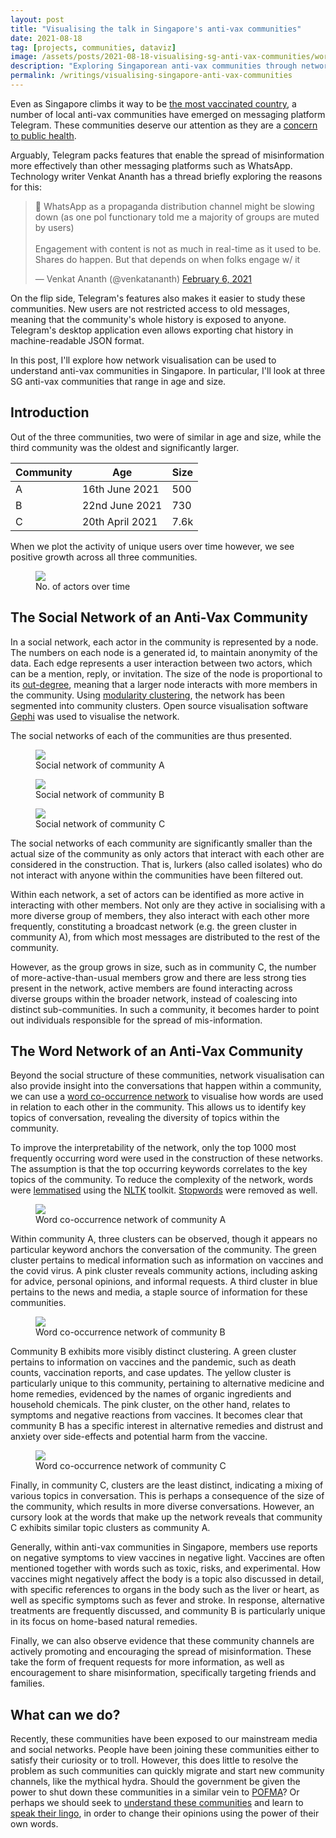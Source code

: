 ```yaml
---
layout: post
title: "Visualising the talk in Singapore's anti-vax communities"
date: 2021-08-18
tag: [projects, communities, dataviz]
image: /assets/posts/2021-08-18-visualising-sg-anti-vax-communities/word_network_B.png
description: "Exploring Singaporean anti-vax communities through network visualisation."
permalink: /writings/visualising-singapore-anti-vax-communities
---
```


Even as Singapore climbs it way to be [the most vaccinated country](https://www.nytimes.com/interactive/2021/world/covid-vaccinations-tracker.html), a number of local anti-vax communities have emerged on messaging platform Telegram. These communities deserve our attention as they are a [concern to public health](https://www.channelnewsasia.com/commentary/covid-19-coronavirus-conspiracy-misinformation-fake-news-400276).

Arguably, Telegram packs features that enable the spread of misinformation more effectively than other messaging platforms such as WhatsApp. Technology writer Venkat Ananth has a thread briefly exploring the reasons for this:

<div class="twitter-tweet-container">
<blockquote class="twitter-tweet"><p lang="en" dir="ltr">🧵 WhatsApp as a propaganda distribution channel might be slowing down (as one pol functionary told me a majority of groups are muted by users) <br><br>Engagement with content is not as much in real-time as it used to be. Shares do happen. But that depends on when folks engage w/ it</p>&mdash; Venkat Ananth (@venkatananth) <a href="https://twitter.com/venkatananth/status/1357923318356037637?ref_src=twsrc%5Etfw">February 6, 2021</a></blockquote> <script async src="https://platform.twitter.com/widgets.js" charset="utf-8"></script>
</div>

On the flip side, Telegram's features also makes it easier to study these communities. New users are not restricted access to old messages, meaning that the community's whole history is exposed to anyone. Telegram's desktop application even allows exporting chat history in machine-readable JSON format.

In this post, I'll explore how network visualisation can be used to understand anti-vax communities in Singapore. In particular, I'll look at three SG anti-vax communities that range in age and size.

## Introduction

Out of the three communities, two were of similar in age and size, while the third community was the oldest and significantly larger.

| Community | Age             | Size  |
------------|-----------------|-------|
| A         | 16th June 2021  | 500   |
| B         | 22nd June 2021  | 730   |
| C         | 20th April 2021 | 7.6k  |

When we plot the activity of unique users over time however, we see positive growth across all three communities.

<figure>
    <img src="../assets/posts/2021-08-18-visualising-sg-anti-vax-communities/actors_time.png"/>
    <figcaption>No. of actors over time</figcaption>
</figure>

## The Social Network of an Anti-Vax Community

In a social network, each actor in the community is represented by a node. The numbers on each node is a generated id, to maintain anonymity of the data. Each edge represents a user interaction between two actors, which can be a mention, reply, or invitation. The size of the node is proportional to its [out-degree](https://en.wikipedia.org/wiki/Directed_graph#Indegree_and_outdegree), meaning that a larger node interacts with more members in the community. Using [modularity clustering](https://en.wikipedia.org/wiki/Modularity_(networks)), the network has been segmented into community clusters. Open source visualisation software [Gephi](https://gephi.org/) was used to visualise the network.

The social networks of each of the communities are thus presented.

<figure>
    <img src="../assets/posts/2021-08-18-visualising-sg-anti-vax-communities/social_network_A.png"/>
    <figcaption>Social network of community A</figcaption>
</figure>

<figure>
    <img src="../assets/posts/2021-08-18-visualising-sg-anti-vax-communities/social_network_B.png"/>
    <figcaption>Social network of community B</figcaption>
</figure>

<figure>
    <img src="../assets/posts/2021-08-18-visualising-sg-anti-vax-communities/social_network_C.png"/>
    <figcaption>Social network of community C</figcaption>
</figure>

The social networks of each community are significantly smaller than the actual size of the community as only actors that interact with each other are considered in the construction. That is, lurkers (also called isolates) who do not interact with anyone within the communities have been filtered out.

Within each network, a set of actors can be identified as more active in interacting with other members. Not only are they active in socialising with a more diverse group of members, they also interact with each other more frequently, constituting a broadcast network (e.g. the green cluster in community A), from which most messages are distributed to the rest of the community.

However, as the group grows in size, such as in community C, the number of more-active-than-usual members grow and there are less strong ties present in the network, active members are found interacting across diverse groups within the broader network, instead of coalescing into distinct sub-communities. In such a community, it becomes harder to point out individuals responsible for the spread of mis-information.

## The Word Network of an Anti-Vax Community

Beyond the social structure of these communities, network visualisation can also provide insight into the conversations that happen within a community, we can use a [word co-occurrence network](https://en.wikipedia.org/wiki/Co-occurrence_network) to visualise how words are used in relation to each other in the community. This allows us to identify key topics of conversation, revealing the diversity of topics within the community.

To improve the interpretability of the network, only the top 1000 most frequently occurring word were used in the construction of these networks. The assumption is that the top occurring keywords correlates to the key topics of the community. To reduce the complexity of the network, words were [lemmatised](https://nlp.stanford.edu/IR-book/html/htmledition/stemming-and-lemmatization-1.html) using the [NLTK](https://www.nltk.org/) toolkit. [Stopwords](https://nlp.stanford.edu/IR-book/html/htmledition/dropping-common-terms-stop-words-1.html) were removed as well.

<figure>
    <img src="../assets/posts/2021-08-18-visualising-sg-anti-vax-communities/word_network_A.png"/>
    <figcaption>Word co-occurrence network of community A</figcaption>
</figure>

Within community A, three clusters can be observed, though it appears no particular keyword anchors the conversation of the community. The green cluster pertains to medical information such as information on vaccines and the covid virus. A pink cluster reveals community actions, including asking for advice, personal opinions, and informal requests. A third cluster in blue pertains to the news and media, a staple source of information for these communities.

<figure>
    <img src="../assets/posts/2021-08-18-visualising-sg-anti-vax-communities/word_network_B.png"/>
    <figcaption>Word co-occurrence network of community B</figcaption>
</figure>

Community B exhibits more visibly distinct clustering. A green cluster pertains to information on vaccines and the pandemic, such as death counts, vaccination reports, and case updates. The yellow cluster is particularly unique to this community, pertaining to alternative medicine and home remedies, evidenced by the names of organic ingredients and household chemicals. The pink cluster, on the other hand, relates to symptoms and negative reactions from vaccines. It becomes clear that community B has a specific interest in alternative remedies and distrust and anxiety over side-effects and potential harm from the vaccine.

<figure>
    <img src="../assets/posts/2021-08-18-visualising-sg-anti-vax-communities/word_network_C.png"/>
    <figcaption>Word co-occurrence network of community C</figcaption>
</figure>

Finally, in community C, clusters are the least distinct, indicating a mixing of various topics in conversation. This is perhaps a consequence of the size of the community, which results in more diverse conversations. However, an cursory look at the words that make up the network reveals that community C exhibits similar topic clusters as community A.

Generally, within anti-vax communities in Singapore, members use reports on negative symptoms to view vaccines in negative light. Vaccines are often mentioned together with words such as toxic, risks, and experimental. How vaccines might negatively affect the body is a topic also discussed in detail, with specific references to organs in the body such as the liver or heart, as well as specific symptoms such as fever and stroke. In response, alternative treatments are frequently discussed, and community B is particularly unique in its focus on home-based natural remedies.

Finally, we can also observe evidence that these community channels are actively promoting and encouraging the spread of misinformation. These take the form of frequent requests for more information, as well as encouragement to share misinformation, specifically targeting friends and families.

## What can we do?

Recently, these communities have been exposed to our mainstream media and social networks. People have been joining these communities either to satisfy their curiosity or to troll. However, this does little to resolve the problem as such communities can quickly migrate and start new community channels, like the mythical hydra. Should the government be given the power to shut down these communities in a similar vein to [POFMA](https://www.pofmaoffice.gov.sg/regulations/protection-from-online-falsehoods-and-manipulation-act/)? Or perhaps we should seek to [understand these communities](https://datasociety.net/library/searching-for-alternative-facts/) and learn to [speak their lingo](https://www.pnas.org/content/118/21/e2101723118.short), in order to change their opinions using the power of their own words.